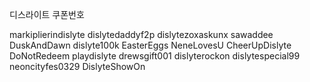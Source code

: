 디스라이트 쿠폰번호

markiplierindislyte
dislytedaddyf2p
dislytezoxaskunx
sawaddee
DuskAndDawn
dislyte100k
EasterEggs
NeneLovesU
CheerUpDislyte
DoNotRedeem
playdislyte
drewsgift001
dislyterockon
dislytespecial99
neoncityfes0329
DislyteShowOn
